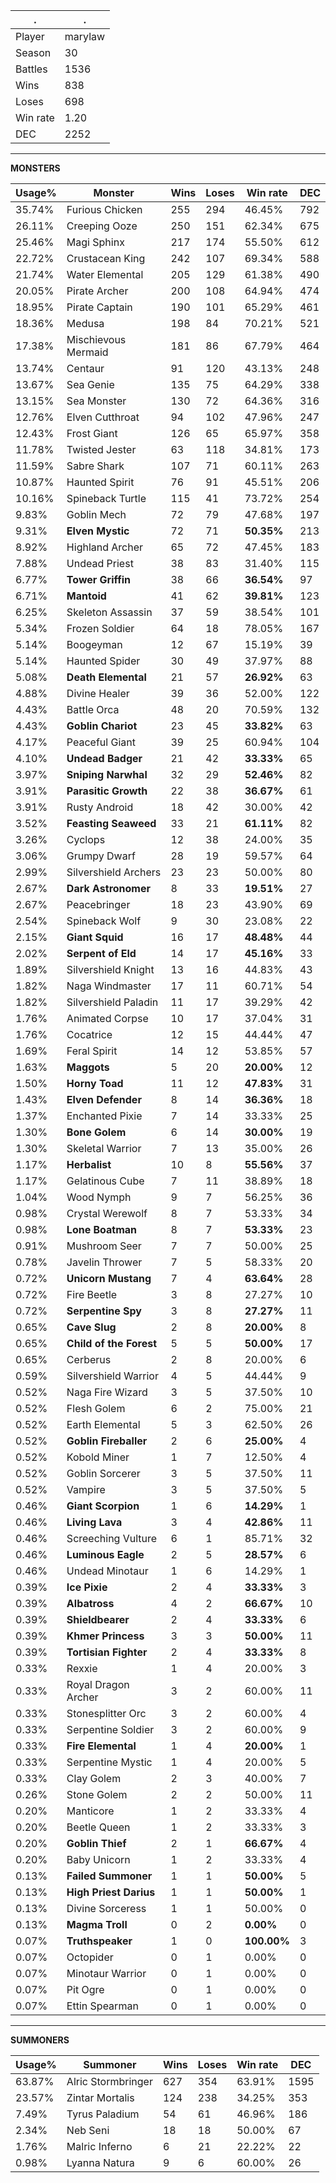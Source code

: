 .|.
|-|-
Player|marylaw
Season|30
Battles|1536
Wins|838
Loses|698
Win rate|1.20
DEC|2252

---
**MONSTERS**

Usage%|Monster|Wins|Loses|Win rate|DEC|
-|-|-|-|-|-|
35.74%|Furious Chicken|255|294|46.45%|792|
26.11%|Creeping Ooze|250|151|62.34%|675|
25.46%|Magi Sphinx|217|174|55.50%|612|
22.72%|Crustacean King|242|107|69.34%|588|
21.74%|Water Elemental|205|129|61.38%|490|
20.05%|Pirate Archer|200|108|64.94%|474|
18.95%|Pirate Captain|190|101|65.29%|461|
18.36%|Medusa|198|84|70.21%|521|
17.38%|Mischievous Mermaid|181|86|67.79%|464|
13.74%|Centaur|91|120|43.13%|248|
13.67%|Sea Genie|135|75|64.29%|338|
13.15%|Sea Monster|130|72|64.36%|316|
12.76%|Elven Cutthroat|94|102|47.96%|247|
12.43%|Frost Giant|126|65|65.97%|358|
11.78%|Twisted Jester|63|118|34.81%|173|
11.59%|Sabre Shark|107|71|60.11%|263|
10.87%|Haunted Spirit|76|91|45.51%|206|
10.16%|Spineback Turtle|115|41|73.72%|254|
9.83%|Goblin Mech|72|79|47.68%|197|
9.31%|**Elven Mystic**|72|71|**50.35%**|213|
8.92%|Highland Archer|65|72|47.45%|183|
7.88%|Undead Priest|38|83|31.40%|115|
6.77%|**Tower Griffin**|38|66|**36.54%**|97|
6.71%|**Mantoid**|41|62|**39.81%**|123|
6.25%|Skeleton Assassin|37|59|38.54%|101|
5.34%|Frozen Soldier|64|18|78.05%|167|
5.14%|Boogeyman|12|67|15.19%|39|
5.14%|Haunted Spider|30|49|37.97%|88|
5.08%|**Death Elemental**|21|57|**26.92%**|63|
4.88%|Divine Healer|39|36|52.00%|122|
4.43%|Battle Orca|48|20|70.59%|132|
4.43%|**Goblin Chariot**|23|45|**33.82%**|63|
4.17%|Peaceful Giant|39|25|60.94%|104|
4.10%|**Undead Badger**|21|42|**33.33%**|65|
3.97%|**Sniping Narwhal**|32|29|**52.46%**|82|
3.91%|**Parasitic Growth**|22|38|**36.67%**|61|
3.91%|Rusty Android|18|42|30.00%|42|
3.52%|**Feasting Seaweed**|33|21|**61.11%**|82|
3.26%|Cyclops|12|38|24.00%|35|
3.06%|Grumpy Dwarf|28|19|59.57%|64|
2.99%|Silvershield Archers|23|23|50.00%|80|
2.67%|**Dark Astronomer**|8|33|**19.51%**|27|
2.67%|Peacebringer|18|23|43.90%|69|
2.54%|Spineback Wolf|9|30|23.08%|22|
2.15%|**Giant Squid**|16|17|**48.48%**|44|
2.02%|**Serpent of Eld**|14|17|**45.16%**|33|
1.89%|Silvershield Knight|13|16|44.83%|43|
1.82%|Naga Windmaster|17|11|60.71%|54|
1.82%|Silvershield Paladin|11|17|39.29%|42|
1.76%|Animated Corpse|10|17|37.04%|31|
1.76%|Cocatrice|12|15|44.44%|47|
1.69%|Feral Spirit|14|12|53.85%|57|
1.63%|**Maggots**|5|20|**20.00%**|12|
1.50%|**Horny Toad**|11|12|**47.83%**|31|
1.43%|**Elven Defender**|8|14|**36.36%**|18|
1.37%|Enchanted Pixie|7|14|33.33%|25|
1.30%|**Bone Golem**|6|14|**30.00%**|19|
1.30%|Skeletal Warrior|7|13|35.00%|26|
1.17%|**Herbalist**|10|8|**55.56%**|37|
1.17%|Gelatinous Cube|7|11|38.89%|18|
1.04%|Wood Nymph|9|7|56.25%|36|
0.98%|Crystal Werewolf|8|7|53.33%|34|
0.98%|**Lone Boatman**|8|7|**53.33%**|23|
0.91%|Mushroom Seer|7|7|50.00%|25|
0.78%|Javelin Thrower|7|5|58.33%|20|
0.72%|**Unicorn Mustang**|7|4|**63.64%**|28|
0.72%|Fire Beetle|3|8|27.27%|10|
0.72%|**Serpentine Spy**|3|8|**27.27%**|11|
0.65%|**Cave Slug**|2|8|**20.00%**|8|
0.65%|**Child of the Forest**|5|5|**50.00%**|17|
0.65%|Cerberus|2|8|20.00%|6|
0.59%|Silvershield Warrior|4|5|44.44%|9|
0.52%|Naga Fire Wizard|3|5|37.50%|10|
0.52%|Flesh Golem|6|2|75.00%|21|
0.52%|Earth Elemental|5|3|62.50%|26|
0.52%|**Goblin Fireballer**|2|6|**25.00%**|4|
0.52%|Kobold Miner|1|7|12.50%|4|
0.52%|Goblin Sorcerer|3|5|37.50%|11|
0.52%|Vampire|3|5|37.50%|5|
0.46%|**Giant Scorpion**|1|6|**14.29%**|1|
0.46%|**Living Lava**|3|4|**42.86%**|11|
0.46%|Screeching Vulture|6|1|85.71%|32|
0.46%|**Luminous Eagle**|2|5|**28.57%**|6|
0.46%|Undead Minotaur|1|6|14.29%|1|
0.39%|**Ice Pixie**|2|4|**33.33%**|3|
0.39%|**Albatross**|4|2|**66.67%**|10|
0.39%|**Shieldbearer**|2|4|**33.33%**|6|
0.39%|**Khmer Princess**|3|3|**50.00%**|11|
0.39%|**Tortisian Fighter**|2|4|**33.33%**|8|
0.33%|Rexxie|1|4|20.00%|3|
0.33%|Royal Dragon Archer|3|2|60.00%|11|
0.33%|Stonesplitter Orc|3|2|60.00%|4|
0.33%|Serpentine Soldier|3|2|60.00%|9|
0.33%|**Fire Elemental**|1|4|**20.00%**|1|
0.33%|Serpentine Mystic|1|4|20.00%|5|
0.33%|Clay Golem|2|3|40.00%|7|
0.26%|Stone Golem|2|2|50.00%|11|
0.20%|Manticore|1|2|33.33%|4|
0.20%|Beetle Queen|1|2|33.33%|3|
0.20%|**Goblin Thief**|2|1|**66.67%**|4|
0.20%|Baby Unicorn|1|2|33.33%|4|
0.13%|**Failed Summoner**|1|1|**50.00%**|5|
0.13%|**High Priest Darius**|1|1|**50.00%**|1|
0.13%|Divine Sorceress|1|1|50.00%|0|
0.13%|**Magma Troll**|0|2|**0.00%**|0|
0.07%|**Truthspeaker**|1|0|**100.00%**|3|
0.07%|Octopider|0|1|0.00%|0|
0.07%|Minotaur Warrior|0|1|0.00%|0|
0.07%|Pit Ogre|0|1|0.00%|0|
0.07%|Ettin Spearman|0|1|0.00%|0|

---
**SUMMONERS**

Usage%|Summoner|Wins|Loses|Win rate|DEC|
-|-|-|-|-|-|
63.87%|Alric Stormbringer|627|354|63.91%|1595|
23.57%|Zintar Mortalis|124|238|34.25%|353|
7.49%|Tyrus Paladium|54|61|46.96%|186|
2.34%|Neb Seni|18|18|50.00%|67|
1.76%|Malric Inferno|6|21|22.22%|22|
0.98%|Lyanna Natura|9|6|60.00%|26|
